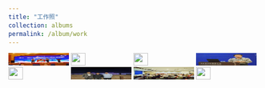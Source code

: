 ```yaml
---
title: "工作照"
collection: albums
permalink: /album/work
---
```

<a href="../keli_photo/work/微信图片_20220323131413.jpg"><img src="../keli_photo/work/微信图片_20220323131413.jpg" height="25" width="24%"></a>
<a href="../keli_photo/work/WeChat Image_20220323141315.jpg"><img src="../keli_photo/work/WeChat Image_20220323141315.jpg" height="25" width="24%"></a>
<a href="../keli_photo/work/MG_5742.jpg"><img src="../keli_photo/work/MG_5742.jpg" height="25" width="24%"></a>
<a href="../keli_photo/work/韩克利.jpg"><img src="../keli_photo/work/韩克利.jpg" height="25" width="24%"></a>
<a href="../keli_photo/work/IMG_2912.JPG"><img src="../keli_photo/work/IMG_2912.JPG" height="25" width="24%"></a>
<a href="../keli_photo/work/7ba0b3ba9cdccb925b34cb0595cf75c4.temp.jpg"><img src="../keli_photo/work/7ba0b3ba9cdccb925b34cb0595cf75c4.temp.jpg" height="25" width="24%"></a>
<a href="../keli_photo/work/会议现场.jpg"><img src="../keli_photo/work/会议现场.jpg" height="25" width="24%"></a>
<a href="../keli_photo/work/WeChat Image_20220323135013.jpg"><img src="../keli_photo/work/WeChat Image_20220323135013.jpg" height="25" width="24%"></a>
